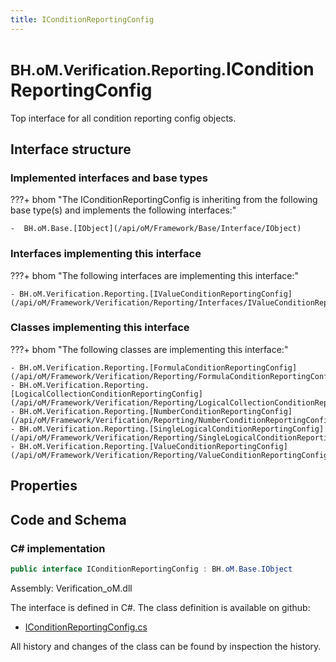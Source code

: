 ```yaml
---
title: IConditionReportingConfig
---
```


# <small>BH.oM.Verification.Reporting.</small>**IConditionReportingConfig**

Top interface for all condition reporting config objects.

## Interface structure

### Implemented interfaces and base types

???+ bhom "The IConditionReportingConfig is inheriting from the following base type(s) and implements the following interfaces:"

    -  BH.oM.Base.[IObject](/api/oM/Framework/Base/Interface/IObject)


### Interfaces implementing this interface

???+ bhom "The following interfaces are implementing this interface:"

    - BH.oM.Verification.Reporting.[IValueConditionReportingConfig](/api/oM/Framework/Verification/Reporting/Interfaces/IValueConditionReportingConfig)


### Classes implementing this interface

???+ bhom "The following classes are implementing this interface:"

    - BH.oM.Verification.Reporting.[FormulaConditionReportingConfig](/api/oM/Framework/Verification/Reporting/FormulaConditionReportingConfig)
    - BH.oM.Verification.Reporting.[LogicalCollectionConditionReportingConfig](/api/oM/Framework/Verification/Reporting/LogicalCollectionConditionReportingConfig)
    - BH.oM.Verification.Reporting.[NumberConditionReportingConfig](/api/oM/Framework/Verification/Reporting/NumberConditionReportingConfig)
    - BH.oM.Verification.Reporting.[SingleLogicalConditionReportingConfig](/api/oM/Framework/Verification/Reporting/SingleLogicalConditionReportingConfig)
    - BH.oM.Verification.Reporting.[ValueConditionReportingConfig](/api/oM/Framework/Verification/Reporting/ValueConditionReportingConfig)


## Properties

## Code and Schema

### C# implementation

``` C# title="C#"
public interface IConditionReportingConfig : BH.oM.Base.IObject
```

Assembly: Verification_oM.dll

The interface is defined in C#. The class definition is available on github:

- [IConditionReportingConfig.cs](https://github.com/BHoM/BHoM/blob/develop/Verification_oM/Reporting\Interfaces\IConditionReportingConfig.cs)

All history and changes of the class can be found by inspection the history.
